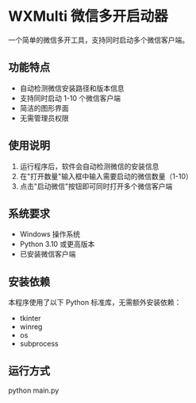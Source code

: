# WXMulti 微信多开启动器

一个简单的微信多开工具，支持同时启动多个微信客户端。

## 功能特点

- 自动检测微信安装路径和版本信息
- 支持同时启动 1-10 个微信客户端
- 简洁的图形界面
- 无需管理员权限

## 使用说明

1. 运行程序后，软件会自动检测微信的安装信息
2. 在"打开数量"输入框中输入需要启动的微信数量（1-10）
3. 点击"启动微信"按钮即可同时打开多个微信客户端

## 系统要求

- Windows 操作系统
- Python 3.10 或更高版本
- 已安装微信客户端

## 安装依赖

本程序使用了以下 Python 标准库，无需额外安装依赖：
- tkinter
- winreg
- os
- subprocess

## 运行方式
python main.py